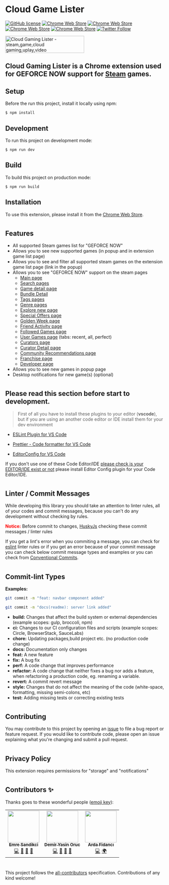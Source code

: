 # Cloud Game Lister

[![GitHub license](https://img.shields.io/badge/license-APACHE-blue.svg)](https://github.com/aducad/cloud-game-lister/blob/master/LICENSE)
[![Chrome Web Store](https://img.shields.io/chrome-web-store/d/cpmaennmoijiboghaekpledlgbojhdml.svg)](https://chrome.google.com/webstore/detail/cloud-gaming-lister/cpmaennmoijiboghaekpledlgbojhdml)
[![Chrome Web Store](https://img.shields.io/chrome-web-store/stars/cpmaennmoijiboghaekpledlgbojhdml.svg)](https://chrome.google.com/webstore/detail/cloud-gaming-lister/cpmaennmoijiboghaekpledlgbojhdml)
[![Chrome Web Store](https://img.shields.io/chrome-web-store/rating-count/cpmaennmoijiboghaekpledlgbojhdml.svg)](https://chrome.google.com/webstore/detail/cloud-gaming-lister/cpmaennmoijiboghaekpledlgbojhdml)
[![Chrome Web Store](https://img.shields.io/chrome-web-store/price/cpmaennmoijiboghaekpledlgbojhdml.svg)](https://chrome.google.com/webstore/detail/cloud-gaming-lister/cpmaennmoijiboghaekpledlgbojhdml)
[![Twitter Follow](https://img.shields.io/twitter/follow/steamextensions)](https://twitter.com/steamextensions)

<a href="https://www.producthunt.com/posts/cloud-gaming-lister?utm_source=badge-featured&utm_medium=badge&utm_souce=badge-cloud-gaming-lister" target="_blank"><img src="https://api.producthunt.com/widgets/embed-image/v1/featured.svg?post_id=292030&theme=dark" alt="Cloud Gaming Lister - steam,game,cloud gaming,uplay,video game,epic,xcloud | Product Hunt" style="width: 250px; height: 54px;" width="250" height="54" /></a>

## Cloud Gaming Lister is a Chrome extension used for GEFORCE NOW support for [Steam](https://store.steampowered.com/) games.

## Setup

Before the run this project, install it locally using npm:

```
$ npm install
```

## Development

To run this project on development mode:

```
$ npm run dev
```

## Build

To build this project on production mode:

```
$ npm run build
```

## Installation

To use this extension, please install it from the [Chrome Web Store](https://chrome.google.com/webstore/detail/cloud-gaming-lister/cpmaennmoijiboghaekpledlgbojhdml).

#

## Features

- All supported Steam games list for "GEFORCE NOW"
- Allows you to see new supported games (in popup and in extension game list page)
- Allows you to see and filter all supported steam games on the extension game list page (link in the popup)
- Allows you to see "GEFORCE NOW" support on the steam pages
  - [Main page](https://store.steampowered.com/)
  - [Search pages](https://store.steampowered.com/search)
  - [Game detail page](https://store.steampowered.com/app/680420/OUTRIDERS/)
  - [Bundle Detail](https://store.steampowered.com/bundle/4995/EVERSPACE__Ultimate_Edition/)
  - [Tags pages](https://store.steampowered.com/tags/en/Competitive)
  - [Genre pages](https://store.steampowered.com/genre/Free%20to%20Play/)
  - [Explore new page](https://store.steampowered.com/explore/new)
  - [Special Offers page](https://store.steampowered.com/specials)
  - [Golden Week page](https://store.steampowered.com/sale/goldenweek)
  - [Friend Activity page](https://store.steampowered.com/recommended/friendactivity/)
  - [Followed Games page](https://steamcommunity.com/id/[changeyourusernamewiththis]/followedgames)
  - [User Games page](https://steamcommunity.com/id/[changeyourusernamewiththis]/games/?tab=[tab]) (tabs: recent, all, perfect)
  - [Curators page](https://store.steampowered.com/curators/)
  - [Curator Detail page](https://store.steampowered.com/curator/1370293-Cynical-Brit-Gaming/)
  - [Community Recommendations page](https://store.steampowered.com/communityrecommendations/)
  - [Franchise page](https://store.steampowered.com/franchise/allingames/)
  - [Developer page](https://store.steampowered.com/developer/valve)
- Allows you to see new games in popup page
- Desktop notifications for new game(s) (optional)

#

## Please read this section before start to development.

> First of all you have to install these plugins to your editor (**vscode**), but if you are using an another code editor or IDE install them for your dev environment

- [ESLint Plugin for VS Code](https://marketplace.visualstudio.com/items?itemName=dbaeumer.vscode-eslint)

- [Prettier - Code formatter for VS Code](https://marketplace.visualstudio.com/items?itemName=esbenp.prettier-vscode)

- [EditorConfig for VS Code](https://marketplace.visualstudio.com/items?itemName=EditorConfig.EditorConfig)

If you don't use one of these Code Editor/IDE [please check is your EDITOR/IDE exist or not](https://editorconfig.org/#download) please install Editor Config plugin for your Code Editor/IDE.

#

## Linter / Commit Messages

While developing this library you should take an attention to linter rules, all of your codes and commit messages, because you can't do any development without checking by rules.

<span style="color:red;">**Notice:**</span> Before commit to changes, [HuskyJs](https://github.com/typicode/husky) checking these commit messages / linter rules

If you get a lint's error when you commiting a message, you can check for [eslint](https://eslint.org/docs/user-guide/getting-started) linter rules or if you get an error because of your commit message you can check below commit message types and examples or you can check from [Conventional Commits](https://www.conventionalcommits.org/en/v1.0.0/).

#

## **Commit-lint Types**

**Examples:**

```bash
git commit -m "feat: navbar component added"
```

```bash
git commit -m "docs(readme): server link added"
```

- **build:** Changes that affect the build system or external dependencies (example scopes: gulp, broccoli, npm)
- **ci:** Changes to our CI configuration files and scripts (example scopes: Circle, BrowserStack, SauceLabs)
- **chore:** Updating packages,build project etc. (no production code change)
- **docs:** Documentation only changes
- **feat:** A new feature
- **fix:** A bug fix
- **perf:** A code change that improves performance
- **refactor:** A code change that neither fixes a bug nor adds a feature, when refactoring a production code, eg. renaming a variable.
- **revert:** A commit revert message
- **style:** Changes that do not affect the meaning of the code (white-space, formatting, missing semi-colons, etc)
- **test:** Adding missing tests or correcting existing tests

#

## Contributing

You may contribute to this project by opening an [issue](issues) to file a bug report or feature request. If you would like to contribute code, please open an issue explaining what you're changing and submit a pull request.

#

## Privacy Policy

This extension requires permissions for "storage" and "notifications"

#

## Contributors ✨

Thanks goes to these wonderful people ([emoji key](https://allcontributors.org/docs/en/emoji-key)):

<!-- ALL-CONTRIBUTORS-LIST:START -->

<table>
   <tr>
      <td align="center">
         <a href="https://emresandikci.com">
         <img src="https://avatars0.githubusercontent.com/u/7765958?v=4" width="100px;" alt=""/><br /><sub><b>Emre Sandikci</b></sub>
         </a><br />
           <a href="https://github.com/aducad/cloud-game-lister/commits?author=emresandikci" title="Code">💻</a>
          <a href="#ideas-aducad-cgl" title="Ideas, Planning, & Feedback">🤔</a>
          <a href="#maintenance-emresandikci" title="Maintenance">🚧</a> <a href="https://github.com/aducad/cloud-game-lister/pulls?q=is%3Apr+reviewed-by%3Aemresandikci" title="Reviewed Pull Requests">👀</a>
      </td>
      <td align="center">
         <a href="https://github.com/demiryasinoruc">
         <img src="https://avatars0.githubusercontent.com/u/937795?v=4" width="100px;" alt=""/><br /><sub><b>Demir Yasin Oruc</b></sub>
         </a><br />
           <a href="https://github.com/aducad/cloud-game-lister/commits?author=demiryasinoruc" title="Code">💻</a>
           <a href="#ideas-aducad-cgl" title="Ideas, Planning, & Feedback">🤔</a>
           <a href="#maintenance-demiryasinoruc" title="Maintenance">🚧</a> <a href="https://github.com/aducad/cloud-game-lister/pulls?q=is%3Apr+reviewed-by%3Ademiryasinoruc" title="Reviewed Pull Requests">👀</a>
      </td>
      <td align="center">
         <a href="https://github.com/wwardaww">
         <img src="https://avatars0.githubusercontent.com/u/12273655?v=4" width="100px;" alt=""/><br /><sub><b>Arda Fidancı</b></sub>
         </a><br />
           <a href="https://github.com/aducad/cloud-game-lister/commits?author=wwardaww" title="Code">💻</a>
          <a href="https://github.com/aducad/cloud-game-lister/commit/c49621396a1ff0ddfb07d8f73f923f0396d26abc" title="Translation">🌍</a>
      </td>
   </tr>
</table>
<!-- ALL-CONTRIBUTORS-LIST:END -->

#

This project follows the [all-contributors](https://github.com/all-contributors/all-contributors) specification. Contributions of any kind welcome!
